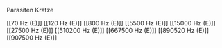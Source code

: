 Parasiten Krätze

[[70 Hz (E)]]
[[120 Hz (E)]]
[[800 Hz (E)]]
[[5500 Hz (E)]]
[[15000 Hz (E)]]
[[27500 Hz (E)]]
[[510200 Hz (E)]]
[[667500 Hz (E)]]
[[890520 Hz (E)]]
[[907500 Hz (E)]]